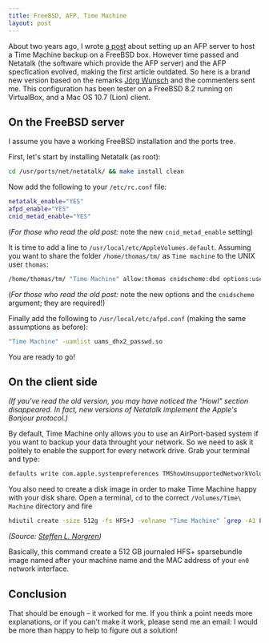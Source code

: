 ```yaml
---
title: FreeBSD, AFP, Time Machine
layout: post
---
```


About two years ago, I wrote [a post][] about setting up an AFP server to host
a Time Machine backup on a FreeBSD box. However time passed and Netatalk (the
software which provide the AFP server) and the AFP specfication evolved, making
the first article outdated. So here is a brand new version based on the remarks
[Jörg Wunsch][] and the commenters sent me. This configuration has been tester
on a FreeBSD 8.2 running on VirtualBox, and a Mac OS 10.7 (Lion) client.


## On the FreeBSD server

I assume you have a working FreeBSD installation and the ports tree.

First, let's start by installing Netatalk (as root):

~~~ bash
cd /usr/ports/net/netatalk/ && make install clean
~~~

Now add the following to your `/etc/rc.conf` file:

~~~ bash
netatalk_enable="YES"
afpd_enable="YES"
cnid_metad_enable="YES"
~~~

(*For those who read the old post:* note the new `cnid_metad_enable` setting)

It is time to add a line to `/usr/local/etc/AppleVolumes.default`. Assuming you
want to share the folder `/home/thomas/tm/` as `Time machine` to the UNIX user
`thomas`:

~~~ bash
/home/thomas/tm/ "Time Machine" allow:thomas cnidscheme:dbd options:usedots,upriv,tm
~~~

(*For those who read the old post:* note the new options and the `cnidscheme`
argument; they are required!)

Finally add the following to `/usr/local/etc/afpd.conf` (making the same
assumptions as before):

~~~ bash
"Time Machine" -uamlist uams_dhx2_passwd.so
~~~

You are ready to go!

## On the client side

*(If you've read the old version, you may have noticed the "Howl" section
disappeared. In fact, new versions of Netatalk implement the Apple's Bonjour
protocol.)*

By default, Time Machine only allows you to use an AirPort-based system if you
want to backup your data throught your network. So we need to ask it politely
to enable the support for every network drive. Grab your terminal and type:

~~~ bash
defaults write com.apple.systempreferences TMShowUnsupportedNetworkVolumes 1
~~~

You also need to create a disk image in order to make Time Machine happy with
your disk share. Open a terminal, `cd` to the correct `/Volumes/Time\ Machine`
directory and fire

~~~ bash
hdiutil create -size 512g -fs HFS+J -volname "Time Machine" `grep -A1 LocalHostName /Library/Preferences/SystemConfiguration/preferences.plist | tail -n1 | awk 'BEGIN { FS = "|" } ; { print $2 }'`_`ifconfig en0 | grep ether | awk 'BEGIN { FS = ":" } ; {print $1$2$3$4$5$6}' | awk {'print $2'}`.sparsebundle
~~~

*(Source: [Steffen L. Norgren][])*

Basically, this command create a 512 GB journaled HFS+ sparsebundle image named
after your machine name and the MAC address of your `en0` network interface.

## Conclusion

That should be enough – it worked for me. If you think a point needs more
explanations, or if you can't make it work, please send me an email: I would be
more than happy to help to figure out a solution!

[a post]: http://thomas.pelletier.im/2010/01/time-machine-freebsd-and-afp-are-on-a-little-boat/
[Jörg Wunsch]: http://www.sax.de/~joerg/
[Steffen L. Norgren]: http://www.trollop.org/2011/07/23/os-x-10-7-lion-time-machine-netatalk-2-2/

